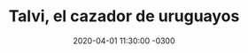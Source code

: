 ---
layout: post
category: Coqueto Escenario
date: 2020-04-01 11:30:00 -0300
title: Talvi, el cazador de uruguayos
image: https://oceano.uy/api/images/programas/Abrepalabra/talviiiiiiiii.PNG
summary: Sin "Pandemia en la Torre", parece que se cae, Lubo analizó la gestión del canciller uruguayo trayendo a compatriotas que se esconden y no quieren volver. De yapa, micro deportivo con el "Pato" Sosa suelto, como Dios lo trajo al mundo
file: https://audios.oceanofm.com/programas/Abrepalabra/20-04-01coqueto.mp3
duration: 27:36
oceanourl: https://oceano.uy/abrepalabra/coqueto-escenario/21299-talvi-el-cazador-de-uruguayos
---